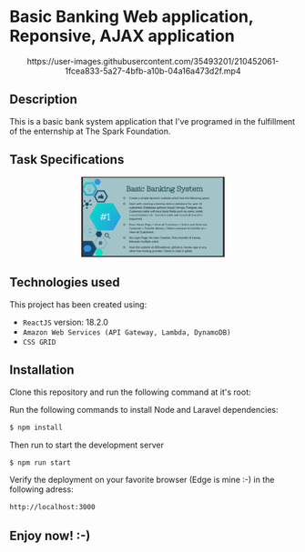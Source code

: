 # Basic Banking Web application, Reponsive, AJAX application


<div align="center">
https://user-images.githubusercontent.com/35493201/210452061-1fcea833-5a27-4bfb-a10b-04a16a473d2f.mp4
</div>

## Description
This is a basic bank system application that I've programed in the fulfillment of the enternship at The Spark Foundation.

## Task Specifications

<p align="center">
  <img  width="50%" alt="Demo Image" src="https://github.com/verdianeDada/basic-banking-system/blob/main/Task.png">
</p>


## Technologies used
This project has been created using:
- ```ReactJS``` version: 18.2.0
- ```Amazon Web Services (API Gateway, Lambda, DynamoDB) ```
- ```CSS GRID``` 

## Installation 
Clone this repository and run the following command at it's root:

Run the following commands to install Node and Laravel dependencies:
```sh
$ npm install
```
Then run to start the development server
```sh
$ npm run start
```
Verify the deployment on your favorite browser (Edge is mine :-) in the following adress:

```sh
http://localhost:3000
```
## Enjoy now! :-)


